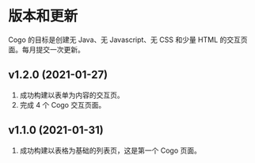 # 版本和更新

Cogo 的目标是创建无 Java、无 Javascript、无 CSS 和少量 HTML 的交互页面。每月提交一次更新。

## v1.2.0 (2021-01-27)

1. 成功构建以表单为内容的交互页。
2. 完成 4 个 Cogo 交互页面。

## v1.1.0 (2021-01-31)

1. 成功构建以表格为基础的列表页，这是第一个 Cogo 页面。